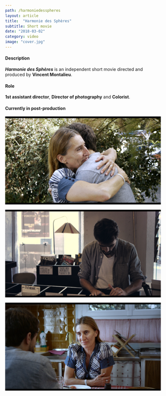 ```yaml
---
path: /harmoniedesspheres
layout: article
title:  "Harmonie des Sphères"
subtitle: Short movie
date: "2018-03-02"
category: video
image: "cover.jpg"
---
```


#### Description
__*Harmonie des Sphères*__ is an independent short movie directed and produced by __Vincent Montalieu__.

#### Role
__1st assistant director__, __Director of photography__ and __Colorist__.


#### Currently in post-production

![](screen1.jpg)

![](screen2.jpg)

![](screen3.jpg)



